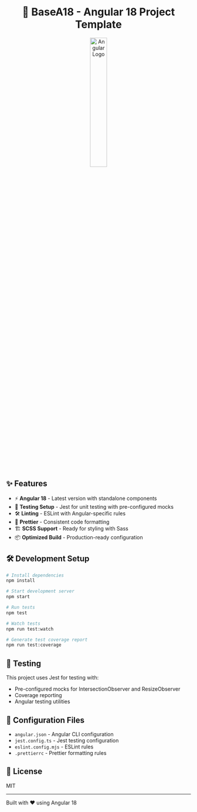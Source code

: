 <h1 align="center">🚀 BaseA18 - Angular 18 Project Template</h1>

<div align="center">
  <img src="https://angular.io/assets/images/logos/angular/angular.svg" width="30%" alt="Angular Logo"/>
</div>


## ✨ Features

- ⚡ **Angular 18** - Latest version with standalone components
- 🧪 **Testing Setup** - Jest for unit testing with pre-configured mocks
- 🛠️ **Linting** - ESLint with Angular-specific rules
- 💅 **Prettier** - Consistent code formatting
- 🏗️ **SCSS Support** - Ready for styling with Sass
- 📦 **Optimized Build** - Production-ready configuration

## 🛠️ Development Setup

```bash
# Install dependencies
npm install

# Start development server
npm start

# Run tests
npm test

# Watch tests
npm run test:watch

# Generate test coverage report
npm run test:coverage
```


## 🧪 Testing

This project uses Jest for testing with:

- Pre-configured mocks for IntersectionObserver and ResizeObserver
- Coverage reporting
- Angular testing utilities

## 🔧 Configuration Files

- `angular.json` - Angular CLI configuration
- `jest.config.ts` - Jest testing configuration
- `eslint.config.mjs` - ESLint rules
- `.prettierrc` - Prettier formatting rules

## 📜 License

MIT

---

Built with ❤️ using Angular 18
